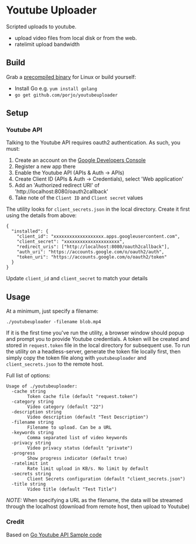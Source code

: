 # Youtube Uploader

Scripted uploads to youtube.

- upload video files from local disk or from the web.
- ratelimit upload bandwidth

## Build

Grab a [precompiled binary](https://github.com/porjo/youtubeuploader/releases) for Linux or build yourself:

- Install Go e.g. `yum install golang`
- `go get github.com/porjo/youtubeuploader`

## Setup

### Youtube API

Talking to the Youtube API requires oauth2 authentication. As such, you must:

1. Create an account on the [Google Developers Console](https://console.developers.google.com)
1. Register a new app there
1. Enable the Youtube API (APIs & Auth -> APIs)
1. Create Client ID (APIs & Auth -> Credentials), select 'Web application'
1. Add an 'Authorized redirect URI' of 'http://localhost:8080/oauth2callback'
1. Take note of the `Client ID` and `Client secret` values

The utility looks for `client_secrets.json` in the local directory. Create it first using the details from above:

```
{
  "installed": {
    "client_id": "xxxxxxxxxxxxxxxxxxx.apps.googleusercontent.com",
    "client_secret": "xxxxxxxxxxxxxxxxxxxxx",
    "redirect_uris": ["http://localhost:8080/oauth2callback"],
    "auth_uri": "https://accounts.google.com/o/oauth2/auth",
    "token_uri": "https://accounts.google.com/o/oauth2/token"
  }
}
```

Update `client_id` and `client_secret` to match your details

## Usage

At a minimum, just specify a filename:

```
./youtubeuploader -filename blob.mp4
```

If it is the first time you've run the utility, a browser window should popup and prompt you to provide Youtube credentials. A token will be created and stored in `request.token` file in the local directory for subsequent use. To run the utility on a headless-server, generate the token file locally first, then simply copy the token file along with `youtubeuploader` and `client_secrets.json` to the remote host.

Full list of options:
```
Usage of ./youtubeuploader:
  -cache string
    	Token cache file (default "request.token")
  -category string
    	Video category (default "22")
  -description string
    	Video description (default "Test Description")
  -filename string
    	Filename to upload. Can be a URL
  -keywords string
    	Comma separated list of video keywords
  -privacy string
    	Video privacy status (default "private")
  -progress
    	Show progress indicator (default true)
  -ratelimit int
    	Rate limit upload in KB/s. No limit by default
  -secrets string
    	Client Secrets configuration (default "client_secrets.json")
  -title string
    	Video title (default "Test Title")
```
*NOTE:* When specifying a URL as the filename, the data will be streamed through the localhost (download from remote host, then upload to Youtube)

### Credit

Based on [Go Youtube API Sample code](https://github.com/youtube/api-samples/tree/master/go)
